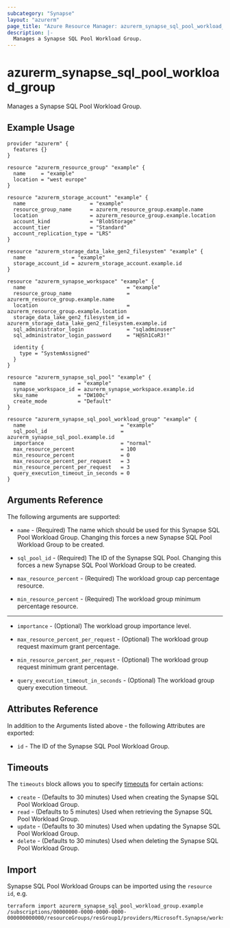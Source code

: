 ```yaml
---
subcategory: "Synapse"
layout: "azurerm"
page_title: "Azure Resource Manager: azurerm_synapse_sql_pool_workload_group"
description: |-
  Manages a Synapse SQL Pool Workload Group.
---
```


# azurerm_synapse_sql_pool_workload_group

Manages a Synapse SQL Pool Workload Group.

## Example Usage

```hcl
provider "azurerm" {
  features {}
}

resource "azurerm_resource_group" "example" {
  name     = "example"
  location = "west europe"
}

resource "azurerm_storage_account" "example" {
  name                     = "example"
  resource_group_name      = azurerm_resource_group.example.name
  location                 = azurerm_resource_group.example.location
  account_kind             = "BlobStorage"
  account_tier             = "Standard"
  account_replication_type = "LRS"
}

resource "azurerm_storage_data_lake_gen2_filesystem" "example" {
  name               = "example"
  storage_account_id = azurerm_storage_account.example.id
}

resource "azurerm_synapse_workspace" "example" {
  name                                 = "example"
  resource_group_name                  = azurerm_resource_group.example.name
  location                             = azurerm_resource_group.example.location
  storage_data_lake_gen2_filesystem_id = azurerm_storage_data_lake_gen2_filesystem.example.id
  sql_administrator_login              = "sqladminuser"
  sql_administrator_login_password     = "H@Sh1CoR3!"

  identity {
    type = "SystemAssigned"
  }
}

resource "azurerm_synapse_sql_pool" "example" {
  name                 = "example"
  synapse_workspace_id = azurerm_synapse_workspace.example.id
  sku_name             = "DW100c"
  create_mode          = "Default"
}

resource "azurerm_synapse_sql_pool_workload_group" "example" {
  name                               = "example"
  sql_pool_id                        = azurerm_synapse_sql_pool.example.id
  importance                         = "normal"
  max_resource_percent               = 100
  min_resource_percent               = 0
  max_resource_percent_per_request   = 3
  min_resource_percent_per_request   = 3
  query_execution_timeout_in_seconds = 0
}
```

## Arguments Reference

The following arguments are supported:

* `name` - (Required) The name which should be used for this Synapse SQL Pool Workload Group. Changing this forces a new Synapse SQL Pool Workload Group to be created.

* `sql_pool_id` - (Required) The ID of the Synapse SQL Pool. Changing this forces a new Synapse SQL Pool Workload Group to be created.

* `max_resource_percent` - (Required) The workload group cap percentage resource.

* `min_resource_percent` - (Required) The workload group minimum percentage resource.

---

* `importance` - (Optional) The workload group importance level.

* `max_resource_percent_per_request` - (Optional) The workload group request maximum grant percentage.

* `min_resource_percent_per_request` - (Optional) The workload group request minimum grant percentage.

* `query_execution_timeout_in_seconds` - (Optional) The workload group query execution timeout.

## Attributes Reference

In addition to the Arguments listed above - the following Attributes are exported: 

* `id` - The ID of the Synapse SQL Pool Workload Group.

## Timeouts

The `timeouts` block allows you to specify [timeouts](https://www.terraform.io/language/resources/syntax#operation-timeouts) for certain actions:

* `create` - (Defaults to 30 minutes) Used when creating the Synapse SQL Pool Workload Group.
* `read` - (Defaults to 5 minutes) Used when retrieving the Synapse SQL Pool Workload Group.
* `update` - (Defaults to 30 minutes) Used when updating the Synapse SQL Pool Workload Group.
* `delete` - (Defaults to 30 minutes) Used when deleting the Synapse SQL Pool Workload Group.

## Import

Synapse SQL Pool Workload Groups can be imported using the `resource id`, e.g.

```shell
terraform import azurerm_synapse_sql_pool_workload_group.example /subscriptions/00000000-0000-0000-0000-000000000000/resourceGroups/resGroup1/providers/Microsoft.Synapse/workspaces/workspace1/sqlPools/sqlPool1/workloadGroups/workloadGroup1
```
